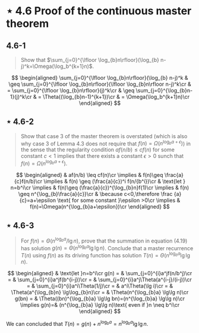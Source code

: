 # $\star$ 4.6 Proof of the continuous master theorem

## 4.6-1

> Show that $\sum_{j=0}^{\lfloor \log_{b}n\rfloor}(\log_{b} n-j)^k=\Omega(\log_b^{k+1}n)$.

$$
\begin{aligned}
    \sum_{j=0}^{\lfloor \log_{b}n\rfloor}(\log_{b} n-j)^k & \geq \sum_{j=0}^{\lfloor \log_{b}n\rfloor}(\lfloor \log_{b}n\rfloor n-j)^k\cr
    & = \sum_{j=0}^{\lfloor \log_{b}n\rfloor}(j)^k\cr
    & \geq \sum_{j=0}^{\log_{b}n-1}(j)^k\cr
    & = \Theta((\log_{b}n-1)^{k+1})\cr
    & = \Omega(\log_b^{k+1}n)\cr
\end{aligned}
$$

## $\star$ 4.6-2

> Show that case 3 of the master theorem is overstated (which is also why case 3 of Lemma 4.3 does not require that $f(n)=\Omega(n^{\log_b a+\epsilon})$) in the sense that the regularity condition $af(n/b)\leq cf(n)$ for some constant $c<1$ implies that there exists a constant $\epsilon > 0$ sunch that $f(n)=\Omega(n^{\log_b a+\epsilon})$.

$$
\begin{aligned}
    & af(n/b) \leq cf(n)\cr
    \implies & f(n)\geq \frac{a}{c}f(n/b)\cr
    \implies & f(n) \geq (\frac{a}{c})^i f(n/{b^i})\cr
    & \text{let } n=b^i\cr
    \implies & f(n)\geq (\frac{a}{c})^{\log_{b}n}f(1)\cr
    \implies & f(n) \geq n^{\log_{b}\frac{a}{c}}\cr
    & \because c<0,\therefore \frac {a}{c}=a+\epsilon \text{ for some constant }\epsilon >0\cr
    \implies & f(n)=\Omega(n^{\log_{b}a+\epsilon})\cr
\end{aligned}
$$

## $\star$ 4.6-3

> For $f(n)=\Theta(n^{\log_b a}/\lg n)$, prove that the summation in equation (4.19) has solution $g(n)=\Theta(n^{\log_b{a}}\lg\lg n)$. Conclude that a master recurrence $T(n)$ using $f(n)$ as its driving function has solution $T(n) = \Theta(n^{\log_b a}\lg\lg n)$.

$$
\begin{aligned}
    & \text{let }n=b^i\cr
    g(n) = & \sum_{j=0}^{i}a^jf(n/b^j)\cr
    = & \sum_{j=0}^{i}a^jf(b^{i-j})\cr
    = & \sum_{j=0}^{i}a^j\Theta(a^{i-j}/(i-j))\cr
    = & \sum_{j=0}^{i}a^i\Theta(1/j)\cr
    = & a^i\Theta(\lg i)\cr
    = & \Theta(a^{\log_{b}n} \lg\log_{b}n)\cr
    = & \Theta(n^{\log_{b}a} \lg\lg n)\cr
    g(bn) = & \Theta((bn)^{\log_{b}a} \lg\lg bn)=(n^{\log_{b}a} \lg\lg n)\cr
    \implies g(n)=& (n^{\log_{b}a} \lg\lg n)\text{ even if }n \neq b^i\cr
\end{aligned}
$$

We can concluded that $T(n)=g(n)+n^{\log_{b}a}=n^{\log_{b}a} \lg\lg n$.
